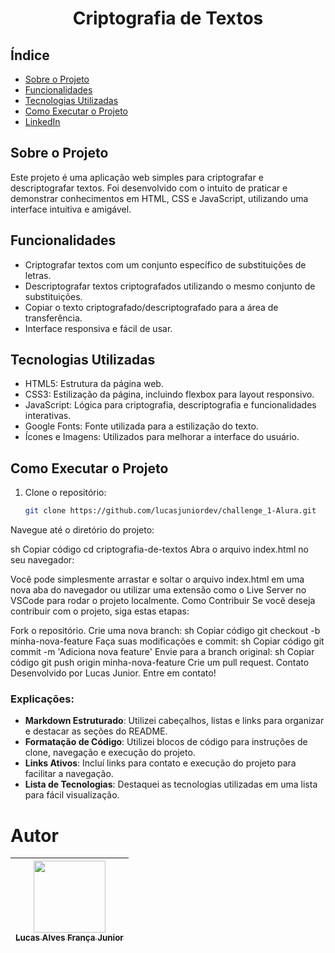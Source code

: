 <h1 align="center"> Criptografia de Textos </h1>

## Índice
- [Sobre o Projeto](#sobre-o-projeto)
- [Funcionalidades](#funcionalidades)
- [Tecnologias Utilizadas](#tecnologias-utilizadas)
- [Como Executar o Projeto](#como-executar-o-projeto)
- [LinkedIn](www.linkedin.com/in/lucas-junior-dev/)

## Sobre o Projeto
Este projeto é uma aplicação web simples para criptografar e descriptografar textos. Foi desenvolvido com o intuito de praticar e demonstrar conhecimentos em HTML, CSS e JavaScript, utilizando uma interface intuitiva e amigável.

## Funcionalidades
- Criptografar textos com um conjunto específico de substituições de letras.
- Descriptografar textos criptografados utilizando o mesmo conjunto de substituições.
- Copiar o texto criptografado/descriptografado para a área de transferência.
- Interface responsiva e fácil de usar.

## Tecnologias Utilizadas
- HTML5: Estrutura da página web.
- CSS3: Estilização da página, incluindo flexbox para layout responsivo.
- JavaScript: Lógica para criptografia, descriptografia e funcionalidades interativas.
- Google Fonts: Fonte utilizada para a estilização do texto.
- Ícones e Imagens: Utilizados para melhorar a interface do usuário.

## Como Executar o Projeto
1. Clone o repositório:
   ```sh
   git clone https://github.com/lucasjuniordev/challenge_1-Alura.git
Navegue até o diretório do projeto:

sh
Copiar código
cd criptografia-de-textos
Abra o arquivo index.html no seu navegador:

Você pode simplesmente arrastar e soltar o arquivo index.html em uma nova aba do navegador ou utilizar uma extensão como o Live Server no VSCode para rodar o projeto localmente.
Como Contribuir
Se você deseja contribuir com o projeto, siga estas etapas:

Fork o repositório.
Crie uma nova branch:
sh
Copiar código
git checkout -b minha-nova-feature
Faça suas modificações e commit:
sh
Copiar código
git commit -m 'Adiciona nova feature'
Envie para a branch original:
sh
Copiar código
git push origin minha-nova-feature
Crie um pull request.
Contato
Desenvolvido por Lucas Junior. Entre em contato!

### Explicações:
- **Markdown Estruturado**: Utilizei cabeçalhos, listas e links para organizar e destacar as seções do README.
- **Formatação de Código**: Utilizei blocos de código para instruções de clone, navegação e execução do projeto.
- **Links Ativos**: Incluí links para contato e execução do projeto para facilitar a navegação.
- **Lista de Tecnologias**: Destaquei as tecnologias utilizadas em uma lista para fácil visualização.

# Autor

| [<img loading="lazy" src="https://avatars.githubusercontent.com/u/77315059?s=400&v=4" width=115><br><sub>Lucas Alves França Junior</sub>](https://github.com/lucasjuniordev) |
| :---: | 

